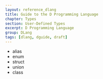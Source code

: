 ```yaml
---
layout: reference_dlang
title: Guide to the D Programming Language
chapter: Types
section: User-Defined Types
excerpt: D Programming Language
group: DLang
tags: [dlang, dguide, draft]
---
```


* alias
* enum
* struct
* union
* class
